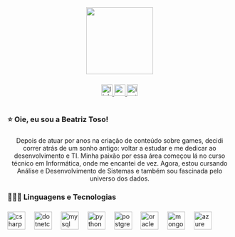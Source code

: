 <div align="center">
  <img height="150" src="https://media2.giphy.com/media/v1.Y2lkPTc5MGI3NjExMXhxazdiam4zbndvNnVueHc3Y3plcHhtcG4wdGtza2dmbm00aWpnMCZlcD12MV9pbnRlcm5hbF9naWZfYnlfaWQmY3Q9Zw/o9um1MquH5I6Mj7c5w/giphy.gif"  />
</div>

###

<div align="center">
  <a href="https://www.linkedin.com/in/beatriz-toso/" target="_blank">
    <img src="https://img.shields.io/static/v1?message=LinkedIn&logo=linkedin&label=&color=24755A&logoColor=white&labelColor=&style=for-the-badge" height="25" alt="linkedin logo"  />
  </a>
  <a href="https://www.youtube.com/channel/UCORFsqTvKmoknaaRYOOzAAA" target="_blank">
    <img src="https://img.shields.io/static/v1?message=Youtube&logo=youtube&label=&color=3A2519&logoColor=white&labelColor=&style=for-the-badge" height="25" alt="youtube logo"  />
  </a>
  <a href="https://www.instagram.com/biagalaxiaazul/" target="_blank">
    <img src="https://img.shields.io/static/v1?message=Instagram&logo=instagram&label=&color=24755A&logoColor=white&labelColor=&style=for-the-badge" height="25" alt="instagram logo"  />
  </a>
</div>

###

<h1 align="center"></h1>

###

<h3 align="left">⭐️ Oie, eu sou a Beatriz Toso!</h3>

###

<p align="center">Depois de atuar por anos na criação de conteúdo sobre games, decidi correr atrás de um sonho antigo: voltar a estudar e me dedicar ao desenvolvimento e TI. Minha paixão por essa área começou lá no curso técnico em Informática, onde me encantei de vez. Agora, estou cursando Análise e Desenvolvimento de Sistemas e também sou fascinada pelo universo dos dados.</p>

###

<h3 align="left">👩🏻‍💻 Linguagens e Tecnologias</h3>

###

<div align="left">
  <img src="https://cdn.jsdelivr.net/gh/devicons/devicon/icons/csharp/csharp-original.svg" height="40" alt="csharp logo"  />
  <img width="12" />
  <img src="https://cdn.jsdelivr.net/gh/devicons/devicon/icons/dotnetcore/dotnetcore-original.svg" height="40" alt="dotnetcore logo"  />
  <img width="12" />
  <img src="https://cdn.jsdelivr.net/gh/devicons/devicon/icons/mysql/mysql-original.svg" height="40" alt="mysql logo"  />
  <img width="12" />
  <img src="https://cdn.jsdelivr.net/gh/devicons/devicon/icons/python/python-original.svg" height="40" alt="python logo"  />
  <img width="12" />
  <img src="https://cdn.jsdelivr.net/gh/devicons/devicon/icons/postgresql/postgresql-original.svg" height="40" alt="postgresql logo"  />
  <img width="12" />
  <img src="https://cdn.jsdelivr.net/gh/devicons/devicon/icons/oracle/oracle-original.svg" height="40" alt="oracle logo"  />
  <img width="12" />
  <img src="https://cdn.jsdelivr.net/gh/devicons/devicon/icons/mongodb/mongodb-original.svg" height="40" alt="mongodb logo"  />
  <img width="12" />
  <img src="https://cdn.jsdelivr.net/gh/devicons/devicon/icons/azure/azure-original.svg" height="40" alt="azure logo"  />
</div>

###
